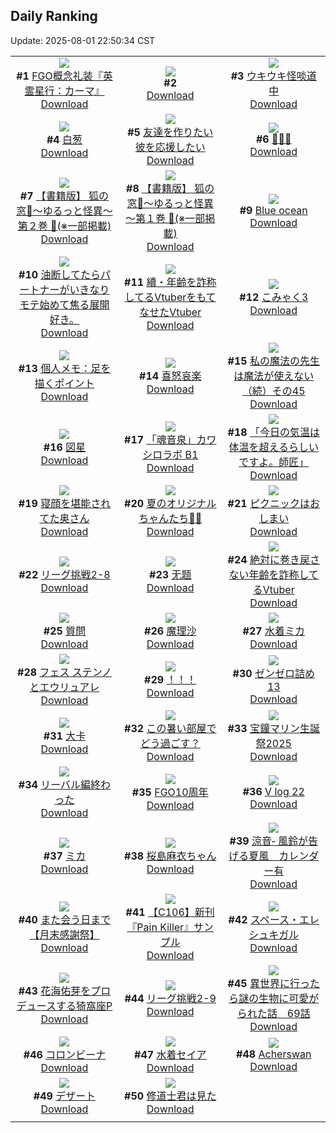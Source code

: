 ## Daily Ranking
Update: 2025-08-01 22:50:34 CST

|      |      |      |
| :----: | :----: | :----: |
| ![](https://i.pixiv.re/c/240x480/img-master/img/2025/07/30/13/44/49/133281260_p0_master1200.jpg)<br>**#1** [FGO概念礼装『英霊星行：カーマ』](https://www.pixiv.net/artworks/133281260)<br>[Download](https://i.pixiv.re/img-original/img/2025/07/30/13/44/49/133281260_p0.png) | ![](https://s.pximg.net/common/images/limit_unviewable_s.png)<br>**#2** [](https://www.pixiv.net/artworks/133286281)<br>[Download](https://s.pximg.net/common/images/limit_unviewable_s.png) | ![](https://i.pixiv.re/c/240x480/img-master/img/2025/07/30/00/00/16/133265318_p0_master1200.jpg)<br>**#3** [ウキウキ怪啖道中](https://www.pixiv.net/artworks/133265318)<br>[Download](https://i.pixiv.re/img-original/img/2025/07/30/00/00/16/133265318_p0.jpg) |
| ![](https://i.pixiv.re/c/240x480/img-master/img/2025/07/30/00/42/14/133267374_p0_master1200.jpg)<br>**#4** [白葱](https://www.pixiv.net/artworks/133267374)<br>[Download](https://i.pixiv.re/img-original/img/2025/07/30/00/42/14/133267374_p0.jpg) | ![](https://i.pixiv.re/c/240x480/img-master/img/2025/07/30/17/00/46/133285310_p0_master1200.jpg)<br>**#5** [友達を作りたい彼を応援したい](https://www.pixiv.net/artworks/133285310)<br>[Download](https://i.pixiv.re/img-original/img/2025/07/30/17/00/46/133285310_p0.jpg) | ![](https://i.pixiv.re/c/240x480/img-master/img/2025/07/31/00/06/57/133301699_p0_master1200.jpg)<br>**#6** [🍓🍓🍓](https://www.pixiv.net/artworks/133301699)<br>[Download](https://i.pixiv.re/img-original/img/2025/07/31/00/06/57/133301699_p0.png) |
| ![](https://i.pixiv.re/c/240x480/img-master/img/2025/07/30/22/01/18/133296003_p0_master1200.jpg)<br>**#7** [【書籍版】 狐の窓🦊～ゆるっと怪異～第２巻 🫶(※一部掲載)](https://www.pixiv.net/artworks/133296003)<br>[Download](https://i.pixiv.re/img-original/img/2025/07/30/22/01/18/133296003_p0.jpg) | ![](https://i.pixiv.re/c/240x480/img-master/img/2025/07/30/21/54/04/133295572_p0_master1200.jpg)<br>**#8** [【書籍版】 狐の窓🦊～ゆるっと怪異～第１巻 🫶(※一部掲載)](https://www.pixiv.net/artworks/133295572)<br>[Download](https://i.pixiv.re/img-original/img/2025/07/30/21/54/04/133295572_p0.jpg) | ![](https://i.pixiv.re/c/240x480/img-master/img/2025/07/30/16/28/01/133284482_p0_master1200.jpg)<br>**#9** [Blue ocean](https://www.pixiv.net/artworks/133284482)<br>[Download](https://i.pixiv.re/img-original/img/2025/07/30/16/28/01/133284482_p0.jpg) |
| ![](https://i.pixiv.re/c/240x480/img-master/img/2025/07/30/18/29/43/133287885_p0_master1200.jpg)<br>**#10** [油断してたらパートナーがいきなりモテ始めて焦る展開好き。](https://www.pixiv.net/artworks/133287885)<br>[Download](https://i.pixiv.re/img-original/img/2025/07/30/18/29/43/133287885_p0.jpg) | ![](https://i.pixiv.re/c/240x480/img-master/img/2025/07/30/21/24/59/133294418_p0_master1200.jpg)<br>**#11** [續・年齢を詐称してるVtuberをもてなせたVtuber](https://www.pixiv.net/artworks/133294418)<br>[Download](https://i.pixiv.re/img-original/img/2025/07/30/21/24/59/133294418_p0.png) | ![](https://i.pixiv.re/c/240x480/img-master/img/2025/07/31/12/06/07/133314913_p0_master1200.jpg)<br>**#12** [こみゃく3](https://www.pixiv.net/artworks/133314913)<br>[Download](https://i.pixiv.re/img-original/img/2025/07/31/12/06/07/133314913_p0.jpg) |
| ![](https://i.pixiv.re/c/240x480/img-master/img/2025/07/31/06/00/06/133308711_p0_master1200.jpg)<br>**#13** [個人メモ：足を描くポイント](https://www.pixiv.net/artworks/133308711)<br>[Download](https://i.pixiv.re/img-original/img/2025/07/31/06/00/06/133308711_p0.jpg) | ![](https://i.pixiv.re/c/240x480/img-master/img/2025/07/30/00/00/10/133265271_p0_master1200.jpg)<br>**#14** [喜怒哀楽](https://www.pixiv.net/artworks/133265271)<br>[Download](https://i.pixiv.re/img-original/img/2025/07/30/00/00/10/133265271_p0.jpg) | ![](https://i.pixiv.re/c/240x480/img-master/img/2025/07/31/00/01/00/133301295_p0_master1200.jpg)<br>**#15** [私の魔法の先生は魔法が使えない（続）その45](https://www.pixiv.net/artworks/133301295)<br>[Download](https://i.pixiv.re/img-original/img/2025/07/31/00/01/00/133301295_p0.jpg) |
| ![](https://i.pixiv.re/c/240x480/img-master/img/2025/07/30/08/31/21/133275687_p0_master1200.jpg)<br>**#16** [図星](https://www.pixiv.net/artworks/133275687)<br>[Download](https://i.pixiv.re/img-original/img/2025/07/30/08/31/21/133275687_p0.jpg) | ![](https://i.pixiv.re/c/240x480/img-master/img/2025/07/31/12/00/12/133314698_p0_master1200.jpg)<br>**#17** [「魂音泉」カワシロラボ B1](https://www.pixiv.net/artworks/133314698)<br>[Download](https://i.pixiv.re/img-original/img/2025/07/31/12/00/12/133314698_p0.jpg) | ![](https://i.pixiv.re/c/240x480/img-master/img/2025/07/31/00/00/12/133301079_p0_master1200.jpg)<br>**#18** [「今日の気温は体温を超えるらしいですよ。師匠」](https://www.pixiv.net/artworks/133301079)<br>[Download](https://i.pixiv.re/img-original/img/2025/07/31/00/00/12/133301079_p0.jpg) |
| ![](https://i.pixiv.re/c/240x480/img-master/img/2025/07/30/00/00/49/133265499_p0_master1200.jpg)<br>**#19** [寝顔を堪能されてた奥さん](https://www.pixiv.net/artworks/133265499)<br>[Download](https://i.pixiv.re/img-original/img/2025/07/30/00/00/49/133265499_p0.jpg) | ![](https://i.pixiv.re/c/240x480/img-master/img/2025/07/30/00/00/21/133265362_p0_master1200.jpg)<br>**#20** [夏のオリジナルちゃんたち🐤🛟](https://www.pixiv.net/artworks/133265362)<br>[Download](https://i.pixiv.re/img-original/img/2025/07/30/00/00/21/133265362_p0.jpg) | ![](https://i.pixiv.re/c/240x480/img-master/img/2025/07/30/11/52/24/133278880_p0_master1200.jpg)<br>**#21** [ピクニックはおしまい](https://www.pixiv.net/artworks/133278880)<br>[Download](https://i.pixiv.re/img-original/img/2025/07/30/11/52/24/133278880_p0.jpg) |
| ![](https://i.pixiv.re/c/240x480/img-master/img/2025/07/30/19/41/53/133290277_p0_master1200.jpg)<br>**#22** [リーグ挑戦2-8](https://www.pixiv.net/artworks/133290277)<br>[Download](https://i.pixiv.re/img-original/img/2025/07/30/19/41/53/133290277_p0.png) | ![](https://i.pixiv.re/c/240x480/img-master/img/2025/07/30/02/19/12/133270021_p0_master1200.jpg)<br>**#23** [无题](https://www.pixiv.net/artworks/133270021)<br>[Download](https://i.pixiv.re/img-original/img/2025/07/30/02/19/12/133270021_p0.jpg) | ![](https://i.pixiv.re/c/240x480/img-master/img/2025/07/31/21/19/06/133330199_p0_master1200.jpg)<br>**#24** [絶対に巻き戻さない年齢を詐称してるVtuber](https://www.pixiv.net/artworks/133330199)<br>[Download](https://i.pixiv.re/img-original/img/2025/07/31/21/19/06/133330199_p0.png) |
| ![](https://i.pixiv.re/c/240x480/img-master/img/2025/07/30/12/22/45/133279645_p0_master1200.jpg)<br>**#25** [質問](https://www.pixiv.net/artworks/133279645)<br>[Download](https://i.pixiv.re/img-original/img/2025/07/30/12/22/45/133279645_p0.png) | ![](https://i.pixiv.re/c/240x480/img-master/img/2025/07/30/20/54/43/133293015_p0_master1200.jpg)<br>**#26** [魔理沙](https://www.pixiv.net/artworks/133293015)<br>[Download](https://i.pixiv.re/img-original/img/2025/07/30/20/54/43/133293015_p0.jpg) | ![](https://i.pixiv.re/c/240x480/img-master/img/2025/07/30/00/23/45/133266651_p0_master1200.jpg)<br>**#27** [水着ミカ](https://www.pixiv.net/artworks/133266651)<br>[Download](https://i.pixiv.re/img-original/img/2025/07/30/00/23/45/133266651_p0.jpg) |
| ![](https://i.pixiv.re/c/240x480/img-master/img/2025/07/30/15/04/15/133282839_p0_master1200.jpg)<br>**#28** [フェス ステンノとエウリュアレ](https://www.pixiv.net/artworks/133282839)<br>[Download](https://i.pixiv.re/img-original/img/2025/07/30/15/04/15/133282839_p0.jpg) | ![](https://i.pixiv.re/c/240x480/img-master/img/2025/07/30/00/00/19/133265341_p0_master1200.jpg)<br>**#29** [！！！](https://www.pixiv.net/artworks/133265341)<br>[Download](https://i.pixiv.re/img-original/img/2025/07/30/00/00/19/133265341_p0.png) | ![](https://i.pixiv.re/c/240x480/img-master/img/2025/07/30/16/47/28/133284922_p0_master1200.jpg)<br>**#30** [ゼンゼロ詰め13](https://www.pixiv.net/artworks/133284922)<br>[Download](https://i.pixiv.re/img-original/img/2025/07/30/16/47/28/133284922_p0.jpg) |
| ![](https://i.pixiv.re/c/240x480/img-master/img/2025/07/30/21/17/53/133294134_p0_master1200.jpg)<br>**#31** [大卡](https://www.pixiv.net/artworks/133294134)<br>[Download](https://i.pixiv.re/img-original/img/2025/07/30/21/17/53/133294134_p0.jpg) | ![](https://i.pixiv.re/c/240x480/img-master/img/2025/07/31/00/05/35/133301209_p0_master1200.jpg)<br>**#32** [この暑い部屋でどう過ごす？](https://www.pixiv.net/artworks/133301209)<br>[Download](https://i.pixiv.re/img-original/img/2025/07/31/00/05/35/133301209_p0.jpg) | ![](https://i.pixiv.re/c/240x480/img-master/img/2025/07/30/00/04/55/133265862_p0_master1200.jpg)<br>**#33** [宝鐘マリン生誕祭2025](https://www.pixiv.net/artworks/133265862)<br>[Download](https://i.pixiv.re/img-original/img/2025/07/30/00/04/55/133265862_p0.jpg) |
| ![](https://i.pixiv.re/c/240x480/img-master/img/2025/07/31/07/04/42/133309820_p0_master1200.jpg)<br>**#34** [リーバル編終わった](https://www.pixiv.net/artworks/133309820)<br>[Download](https://i.pixiv.re/img-original/img/2025/07/31/07/04/42/133309820_p0.jpg) | ![](https://i.pixiv.re/c/240x480/img-master/img/2025/07/30/00/36/15/133267176_p0_master1200.jpg)<br>**#35** [FGO10周年](https://www.pixiv.net/artworks/133267176)<br>[Download](https://i.pixiv.re/img-original/img/2025/07/30/00/36/15/133267176_p0.png) | ![](https://i.pixiv.re/c/240x480/img-master/img/2025/07/30/19/49/09/133290525_p0_master1200.jpg)<br>**#36** [V log 22](https://www.pixiv.net/artworks/133290525)<br>[Download](https://i.pixiv.re/img-original/img/2025/07/30/19/49/09/133290525_p0.jpg) |
| ![](https://i.pixiv.re/c/240x480/img-master/img/2025/07/30/00/00/08/133265252_p0_master1200.jpg)<br>**#37** [ミカ](https://www.pixiv.net/artworks/133265252)<br>[Download](https://i.pixiv.re/img-original/img/2025/07/30/00/00/08/133265252_p0.jpg) | ![](https://i.pixiv.re/c/240x480/img-master/img/2025/07/31/00/02/13/133301437_p0_master1200.jpg)<br>**#38** [桜島麻衣ちゃん](https://www.pixiv.net/artworks/133301437)<br>[Download](https://i.pixiv.re/img-original/img/2025/07/31/00/02/13/133301437_p0.png) | ![](https://i.pixiv.re/c/240x480/img-master/img/2025/07/30/19/00/25/133288911_p0_master1200.jpg)<br>**#39** [涼音‑ 風鈴が告げる夏風　カレンダー有](https://www.pixiv.net/artworks/133288911)<br>[Download](https://i.pixiv.re/img-original/img/2025/07/30/19/00/25/133288911_p0.jpg) |
| ![](https://i.pixiv.re/c/240x480/img-master/img/2025/07/31/20/21/15/133327660_p0_master1200.jpg)<br>**#40** [また会う日まで【月末感謝祭】](https://www.pixiv.net/artworks/133327660)<br>[Download](https://i.pixiv.re/img-original/img/2025/07/31/20/21/15/133327660_p0.jpg) | ![](https://i.pixiv.re/c/240x480/img-master/img/2025/07/30/20/09/13/133291422_p0_master1200.jpg)<br>**#41** [【C106】新刊『Pain Killer』サンプル](https://www.pixiv.net/artworks/133291422)<br>[Download](https://i.pixiv.re/img-original/img/2025/07/30/20/09/13/133291422_p0.jpg) | ![](https://i.pixiv.re/c/240x480/img-master/img/2025/07/30/15/17/08/133283115_p0_master1200.jpg)<br>**#42** [スペース・エレシュキガル](https://www.pixiv.net/artworks/133283115)<br>[Download](https://i.pixiv.re/img-original/img/2025/07/30/15/17/08/133283115_p0.jpg) |
| ![](https://i.pixiv.re/c/240x480/img-master/img/2025/07/30/20/22/01/133291820_p0_master1200.jpg)<br>**#43** [花海佑芽をプロデュースする猗窩座P](https://www.pixiv.net/artworks/133291820)<br>[Download](https://i.pixiv.re/img-original/img/2025/07/30/20/22/01/133291820_p0.png) | ![](https://i.pixiv.re/c/240x480/img-master/img/2025/07/31/19/07/28/133324960_p0_master1200.jpg)<br>**#44** [リーグ挑戦2-9](https://www.pixiv.net/artworks/133324960)<br>[Download](https://i.pixiv.re/img-original/img/2025/07/31/19/07/28/133324960_p0.png) | ![](https://i.pixiv.re/c/240x480/img-master/img/2025/07/31/00/00/45/133301250_p0_master1200.jpg)<br>**#45** [異世界に行ったら謎の生物に可愛がられた話　69話](https://www.pixiv.net/artworks/133301250)<br>[Download](https://i.pixiv.re/img-original/img/2025/07/31/00/00/45/133301250_p0.jpg) |
| ![](https://i.pixiv.re/c/240x480/img-master/img/2025/07/30/21/36/38/133294908_p0_master1200.jpg)<br>**#46** [コロンビーナ](https://www.pixiv.net/artworks/133294908)<br>[Download](https://i.pixiv.re/img-original/img/2025/07/30/21/36/38/133294908_p0.png) | ![](https://i.pixiv.re/c/240x480/img-master/img/2025/07/30/00/14/12/133266260_p0_master1200.jpg)<br>**#47** [水着セイア](https://www.pixiv.net/artworks/133266260)<br>[Download](https://i.pixiv.re/img-original/img/2025/07/30/00/14/12/133266260_p0.png) | ![](https://i.pixiv.re/c/240x480/img-master/img/2025/07/30/00/00/12/133265292_p0_master1200.jpg)<br>**#48** [Acherswan](https://www.pixiv.net/artworks/133265292)<br>[Download](https://i.pixiv.re/img-original/img/2025/07/30/00/00/12/133265292_p0.png) |
| ![](https://i.pixiv.re/c/240x480/img-master/img/2025/07/30/00/02/28/133265717_p0_master1200.jpg)<br>**#49** [デザート](https://www.pixiv.net/artworks/133265717)<br>[Download](https://i.pixiv.re/img-original/img/2025/07/30/00/02/28/133265717_p0.png) | ![](https://i.pixiv.re/c/240x480/img-master/img/2025/07/31/19/23/57/133325471_p0_master1200.jpg)<br>**#50** [修道士君は見た](https://www.pixiv.net/artworks/133325471)<br>[Download](https://i.pixiv.re/img-original/img/2025/07/31/19/23/57/133325471_p0.jpg) |
|      |
